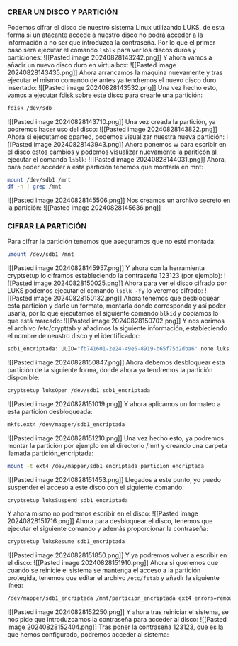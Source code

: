### CREAR UN DISCO Y PARTICIÓN
Podemos cifrar el disco de nuestro sistema Linux utilizando LUKS, de esta forma si un atacante accede a nuestro disco no podrá acceder a la información a no ser que introduzca la contraseña. Por lo que el primer paso será ejecutar el comando `lsblk` para ver los discos duros y particiones:
![[Pasted image 20240828143242.png]]
Y ahora vamos a añadir un nuevo disco duro en virtualbox:
![[Pasted image 20240828143435.png]]
Ahora arrancamos la máquina nuevamente y tras ejecutar el mismo comando de antes ya tendremos el nuevo disco duro insertado:
![[Pasted image 20240828143532.png]]
Una vez hecho esto, vamos a ejecutar fdisk sobre este disco para crearle una partición:
```bash
fdisk /dev/sdb
```
![[Pasted image 20240828143710.png]]
Una vez creada la partición, ya podremos hacer uso del disco:
![[Pasted image 20240828143822.png]]
Ahora si ejecutamos gparted, podemos visualizar nuestra nueva partición:
![[Pasted image 20240828143943.png]]
Ahora ponemos w para escribir en el disco estos cambios y podemos visualizar nuevamente la pariticón al ejecutar el comando `lsblk`:
![[Pasted image 20240828144031.png]]
Ahora, para poder acceder a esta partición tenemos que montarla en mnt:
```bash
mount /dev/sdb1 /mnt
df -h | grep /mnt
```
![[Pasted image 20240828145506.png]]
Nos creamos un archivo secreto en la partición:
![[Pasted image 20240828145636.png]]
### CIFRAR LA PARTICIÓN
Para cifrar la partición tenemos que asegurarnos que no esté montada:
```bash
umount /dev/sdb1 /mnt
```
![[Pasted image 20240828145957.png]]
Y ahora con la herramienta cryptsetup lo ciframos estableciendo la contraseña 123123 (por ejemplo):
![[Pasted image 20240828150025.png]]
Ahora para ver el disco cifrado por LUKS podemos ejecutar el comando `lsblk -f`y lo veremos cifrado:
![[Pasted image 20240828150132.png]]
Ahora tenemos que desbloquear esta partición y darle un formato, montarla donde corresponda y así poder usarla, por lo que ejecutamos el siguiente comando `blkid` y copiamos lo que está marcado:
![[Pasted image 20240828150702.png]]
Y nos abrimos el archivo /etc/crypttab y añadimos la siguiente información, estableciendo el nombre de neustro disco y el identificador:
```bash
sdb1_encriptada: UUID="fb741601-2e24-49e5-8919-b65f75d2dba6" none luks
```
![[Pasted image 20240828150847.png]]
Ahora debemos desbloquear esta partición de la siguiente forma, donde ahora ya tendremos la partición disponible:
```bash
cryptsetup luksOpen /dev/sdb1 sdb1_encriptada
```
![[Pasted image 20240828151019.png]]
Y ahora aplicamos un formateo a esta partición desbloqueada:
```bash
mkfs.ext4 /dev/mapper/sdb1_encriptada
```
![[Pasted image 20240828151210.png]]
Una vez hecho esto, ya podremos montar la partición por ejemplo en el directorio /mnt y creando una carpeta llamada partición_encriptada:
```bash
mount -t ext4 /dev/mapper/sdb1_encriptada particion_encriptada
```
![[Pasted image 20240828151453.png]]
Llegados a este punto, yo puedo suspender el acceso a este disco con el siguiente comando:
```bash
cryptsetup luksSuspend sdb1_encriptada
```
Y ahora mismo no podremos escribir en el disco:
![[Pasted image 20240828151716.png]]
Ahora para desbloquear el disco, tenemos que ejecutar el siguiente comando y además proporcionar la contraseña:
```bash
cryptsetup luksResume sdb1_encriptada
```
![[Pasted image 20240828151850.png]]
Y ya podremos volver a escribir en el disco:
![[Pasted image 20240828151910.png]]
Ahora si queremos que cuando se reinicie el sistema se mantenga el acceso a la partición protegida, tenemos que editar el archivo `/etc/fstab` y añadir la siguiente línea:
```bash
/dev/mapper/sdb1_encriptada /mnt/particion_encriptada ext4 errors=remount-ro 0 2
```
![[Pasted image 20240828152250.png]]
Y ahora tras reiniciar el sistema, se nos pide que introduzcamos la contraseña para acceder al disco:
![[Pasted image 20240828152404.png]]
Tras poner la contraseña 123123, que es la que hemos configurado, podremos acceder al sistema:
